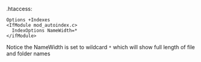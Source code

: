 .htaccess:
```
Options +Indexes
<IfModule mod_autoindex.c>
  IndexOptions NameWidth=*
</ifModule>
```

Notice the NameWidth is set to wildcard `*` which will show full length of file and folder names